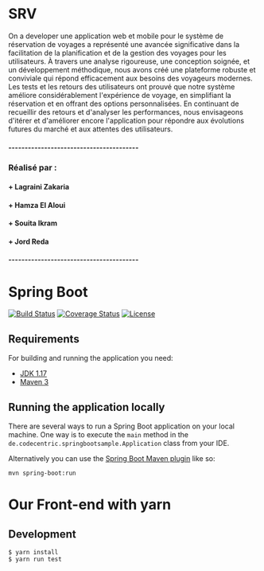 
# SRV

On a developer une application web et mobile pour le système de réservation de voyages a représenté une avancée significative dans la facilitation de la planification et de la gestion des voyages pour les utilisateurs. À travers une analyse rigoureuse, une conception soignée, et un développement méthodique, nous avons créé une plateforme robuste et conviviale qui répond efficacement aux besoins des voyageurs modernes. Les tests et les retours des utilisateurs ont prouvé que notre système améliore considérablement l'expérience de voyage, en simplifiant la réservation et en offrant des options personnalisées. En continuant de recueillir des retours et d'analyser les performances, nous envisageons d'itérer et d'améliorer encore l'application pour répondre aux évolutions futures du marché et aux attentes des utilisateurs.

#### ----------------------------------------
### Réalisé par :
#### +  Lagraini Zakaria
#### +  Hamza El Aloui
#### +  Souita Ikram
#### +  Jord Reda
#### ----------------------------------------

# Spring Boot

[![Build Status](https://travis-ci.org/codecentric/springboot-sample-app.svg?branch=master)](https://travis-ci.org/codecentric/springboot-sample-app)
[![Coverage Status](https://coveralls.io/repos/github/codecentric/springboot-sample-app/badge.svg?branch=master)](https://coveralls.io/github/codecentric/springboot-sample-app?branch=master)
[![License](http://img.shields.io/:license-apache-blue.svg)](http://www.apache.org/licenses/LICENSE-2.0.html)

## Requirements

For building and running the application you need:

- [JDK 1.17](https://www.oracle.com/java/technologies/downloads/#java17)
- [Maven 3](https://maven.apache.org)

## Running the application locally

There are several ways to run a Spring Boot application on your local machine. One way is to execute the `main` method in the `de.codecentric.springbootsample.Application` class from your IDE.

Alternatively you can use the [Spring Boot Maven plugin](https://docs.spring.io/spring-boot/docs/current/reference/html/build-tool-plugins-maven-plugin.html) like so:

```shell
mvn spring-boot:run
```

# Our Front-end with yarn


## Development

```
$ yarn install
$ yarn run test
```